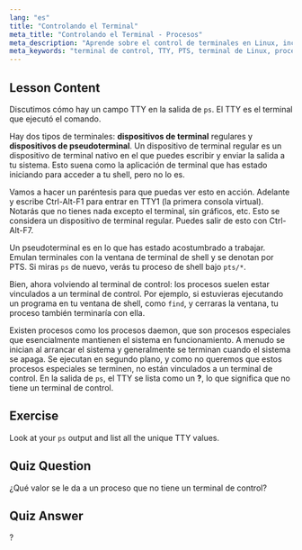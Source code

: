 ```yaml
---
lang: "es"
title: "Controlando el Terminal"
meta_title: "Controlando el Terminal - Procesos"
meta_description: "Aprende sobre el control de terminales en Linux, incluyendo TTY vs. PTS, y cómo los procesos se vinculan a ellos. Comprende los procesos daemon. ¡Comienza tu viaje en Linux!"
meta_keywords: "terminal de control, TTY, PTS, terminal de Linux, procesos daemon, principiante de Linux, tutorial de Linux, guía de Linux"
---
```


## Lesson Content

Discutimos cómo hay un campo TTY en la salida de `ps`. El TTY es el terminal que ejecutó el comando.

Hay dos tipos de terminales: **dispositivos de terminal** regulares y **dispositivos de pseudoterminal**. Un dispositivo de terminal regular es un dispositivo de terminal nativo en el que puedes escribir y enviar la salida a tu sistema. Esto suena como la aplicación de terminal que has estado iniciando para acceder a tu shell, pero no lo es.

Vamos a hacer un paréntesis para que puedas ver esto en acción. Adelante y escribe Ctrl-Alt-F1 para entrar en TTY1 (la primera consola virtual). Notarás que no tienes nada excepto el terminal, sin gráficos, etc. Esto se considera un dispositivo de terminal regular. Puedes salir de esto con Ctrl-Alt-F7.

Un pseudoterminal es en lo que has estado acostumbrado a trabajar. Emulan terminales con la ventana de terminal de shell y se denotan por PTS. Si miras `ps` de nuevo, verás tu proceso de shell bajo `pts/*`.

Bien, ahora volviendo al terminal de control: los procesos suelen estar vinculados a un terminal de control. Por ejemplo, si estuvieras ejecutando un programa en tu ventana de shell, como `find`, y cerraras la ventana, tu proceso también terminaría con ella.

Existen procesos como los procesos daemon, que son procesos especiales que esencialmente mantienen el sistema en funcionamiento. A menudo se inician al arrancar el sistema y generalmente se terminan cuando el sistema se apaga. Se ejecutan en segundo plano, y como no queremos que estos procesos especiales se terminen, no están vinculados a un terminal de control. En la salida de `ps`, el TTY se lista como un **?**, lo que significa que no tiene un terminal de control.

## Exercise

Look at your `ps` output and list all the unique TTY values.

## Quiz Question

¿Qué valor se le da a un proceso que no tiene un terminal de control?

## Quiz Answer

?
